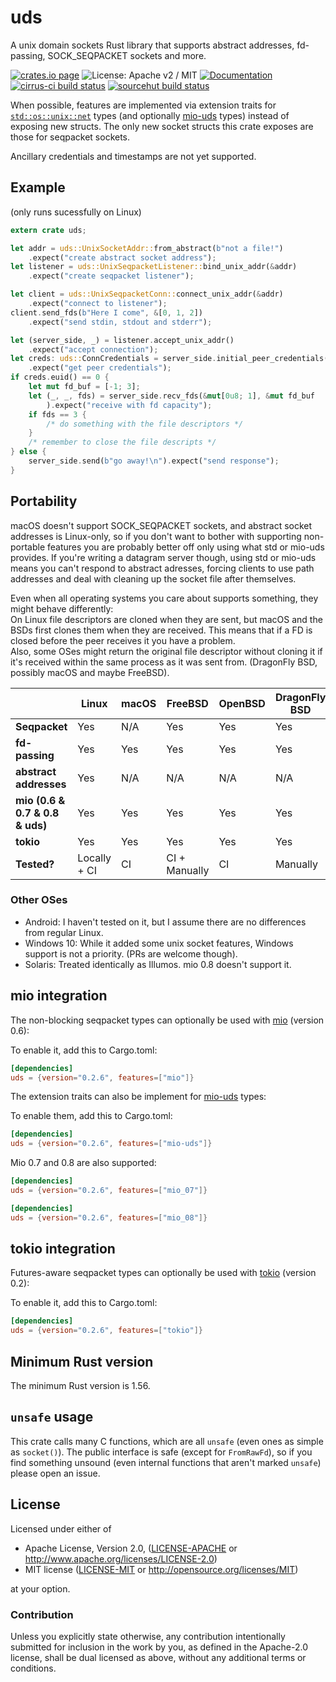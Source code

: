 # uds

A unix domain sockets Rust library that supports abstract addresses, fd-passing, SOCK_SEQPACKET sockets and more.

[![crates.io page](https://img.shields.io/crates/v/uds.svg)](https://crates.io/crates/uds) ![License: Apache v2 / MIT](https://img.shields.io/crates/l/uds.svg) [![Documentation](https://docs.rs/uds/badge.svg)](https://docs.rs/uds/) [![cirrus-ci build status](https://api.cirrus-ci.com/github/tormol/uds.svg)](https://cirrus-ci.com/github/tormol/uds) [![sourcehut build status](https://builds.sr.ht/~torbmol/uds.svg)](https://builds.sr.ht/~sircmpwn/builds.sr.ht?)

When possible, features are implemented via extension traits for [`std::os::unix::net`](https://doc.rust-lang.org/std/os/unix/net/index.html) types (and optionally [mio-uds](https://crates.io/crates/mio-uds) types) instead of exposing new structs.
The only new socket structs this crate exposes are those for seqpacket sockets.

Ancillary credentials and timestamps are not yet supported.

## Example

(only runs sucessfully on Linux)

```rust
extern crate uds;

let addr = uds::UnixSocketAddr::from_abstract(b"not a file!")
    .expect("create abstract socket address");
let listener = uds::UnixSeqpacketListener::bind_unix_addr(&addr)
    .expect("create seqpacket listener");

let client = uds::UnixSeqpacketConn::connect_unix_addr(&addr)
    .expect("connect to listener");
client.send_fds(b"Here I come", &[0, 1, 2])
    .expect("send stdin, stdout and stderr");

let (server_side, _) = listener.accept_unix_addr()
    .expect("accept connection");
let creds: uds::ConnCredentials = server_side.initial_peer_credentials()
    .expect("get peer credentials");
if creds.euid() == 0 {
    let mut fd_buf = [-1; 3];
    let (_, _, fds) = server_side.recv_fds(&mut[0u8; 1], &mut fd_buf
        ).expect("receive with fd capacity");
    if fds == 3 {
        /* do something with the file descriptors */
    }
    /* remember to close the file descripts */
} else {
    server_side.send(b"go away!\n").expect("send response");
}
```

## Portability

macOS doesn't support SOCK_SEQPACKET sockets, and abstract socket addresses is Linux-only, so if you don't want to bother with supporting non-portable features you are probably better off only using what std or mio-uds provides.
If you're writing a datagram server though, using std or mio-uds means you can't respond to abstract adresses, forcing clients to use path addresses and deal with cleaning up the socket file after themselves.

Even when all operating systems you care about supports something, they might behave differently:  
On Linux file descriptors are cloned when they are sent, but macOS and the BSDs first clones them when they are received. This means that if a FD is closed before the peer receives it you have a problem.  
Also, some OSes might return the original file descriptor without cloning it if it's received within the same process as it was sent from. (DragonFly BSD, possibly macOS and maybe FreeBSD).

| | Linux | macOS | FreeBSD | OpenBSD | DragonFly BSD | NetBSD | Illumos |
|-|-|-|-|-|-|-|-|
| **Seqpacket** | Yes | N/A | Yes | Yes | Yes | Yes | N/A |
| **fd-passing** | Yes | Yes | Yes | Yes | Yes | Yes | No |
| **abstract addresses** | Yes | N/A | N/A | N/A | N/A | N/A | N/A |
| **mio (0.6 & 0.7 & 0.8 & uds)** | Yes | Yes | Yes | Yes | Yes | Yes | Yes |
| **tokio** | Yes | Yes | Yes | Yes | Yes | Yes | Yes |
| **Tested?** | Locally + CI | CI | CI + Manually | CI | Manually | Manually | Manually |

### Other OSes

* Android: I haven't tested on it, but I assume there are no differences from regular Linux.
* Windows 10: While it added some unix socket features, Windows support is not a priority. (PRs are welcome though).
* Solaris: Treated identically as Illumos. mio 0.8 doesn't support it.

## mio integration

The non-blocking seqpacket types can optionally be used with [mio](https://github.com/tokio-rs/mio)
(version 0.6):

To enable it, add this to Cargo.toml:

```toml
[dependencies]
uds = {version="0.2.6", features=["mio"]}
```

The extension traits can also be implement for [mio-uds](https://github.com/alexcrichton/mio-uds) types:

To enable them, add this to Cargo.toml:

```toml
[dependencies]
uds = {version="0.2.6", features=["mio-uds"]}
```

Mio 0.7 and 0.8 are also supported:

```toml
[dependencies]
uds = {version="0.2.6", features=["mio_07"]}
```

```toml
[dependencies]
uds = {version="0.2.6", features=["mio_08"]}
```

## tokio integration

Futures-aware seqpacket types can optionally be used with [tokio](https://github.com/tokio-rs/tokio)
(version 0.2):

To enable it, add this to Cargo.toml:

```toml
[dependencies]
uds = {version="0.2.6", features=["tokio"]}
```

## Minimum Rust version

The minimum Rust version is 1.56.

## `unsafe` usage

This crate calls many C functions, which are all `unsafe` (even ones as simple as `socket()`).
The public interface is safe (except for `FromRawFd`), so if you find something unsound (even internal functions that aren't marked `unsafe`) please open an issue.

## License

Licensed under either of

* Apache License, Version 2.0, ([LICENSE-APACHE](LICENSE-APACHE) or http://www.apache.org/licenses/LICENSE-2.0)
* MIT license ([LICENSE-MIT](LICENSE-MIT) or http://opensource.org/licenses/MIT)

at your option.

### Contribution

Unless you explicitly state otherwise, any contribution intentionally submitted for inclusion in the work by you, as defined in the Apache-2.0 license, shall be dual licensed as above, without any additional terms or conditions.
